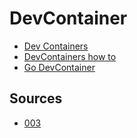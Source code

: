 # DevContainer

- [Dev Containers](https://containers.dev/templates)
- [DevContainers how to](https://code.visualstudio.com/docs/devcontainers/tutorial)
- [Go DevContainer](https://github.com/Microsoft/vscode-remote-try-go)

## Sources

- [003](https://github.com/ik-kubernetes/kubriX-platform-fork/tree/main)
